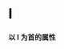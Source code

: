# I

<script setup> 
    import { Propertys } from '@data/css/property.js'       
    const baseCssUrl = 'https://developer.mozilla.org/zh-CN/docs/Web/CSS/'       
    const { I } = Propertys  
                  
    //下面表格将使用自定义组件               
</script>   

#### 以 I 为首的属性
<template v-for="item in I">
<Mcard :item=item :linkUrl=baseCssUrl></Mcard>
</template>